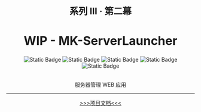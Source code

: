 <h3 style="font-size: 24px" align="center">系列 III · 第二幕</h3>
<h1 style="font-size: 32px; font-weight: bold" align="center">WIP - MK-ServerLauncher</h1>

<div align="center">
<img alt="Static Badge" src="https://img.shields.io/badge/Vue-3.5.13-gray?style=flat&logo=vue.js&logoColor=white&labelColor=darkgreen">
<img alt="Static Badge" src="https://img.shields.io/badge/TailwindCSS-4.1.3-gray?style=flat&logo=tailwindcss&logoColor=white&labelColor=blue">
<img alt="Static Badge" src="https://img.shields.io/badge/ElementPlus-2.9.10-gray?style=flat&logoColor=white&labelColor=blue">
<img alt="Static Badge" src="https://img.shields.io/badge/Kotlin-2.1.20-gray?style=flat&logo=kotlin&logoColor=white&labelColor=purple">
<img alt="Static Badge" src="https://img.shields.io/badge/Ktor-3.1.3-gray?style=flat&logo=ktor&logoColor=white&labelColor=purple">
</div><br/>

<p align="center">服务器管理 WEB 应用</p>

---

<div align="center">
<a href="https://mucloudofficial.github.io/MuCloudProjectDoc/mksl-main.html">&gt;&gt;&gt;项目文档&lt;&lt;&lt;</a>
</div>
